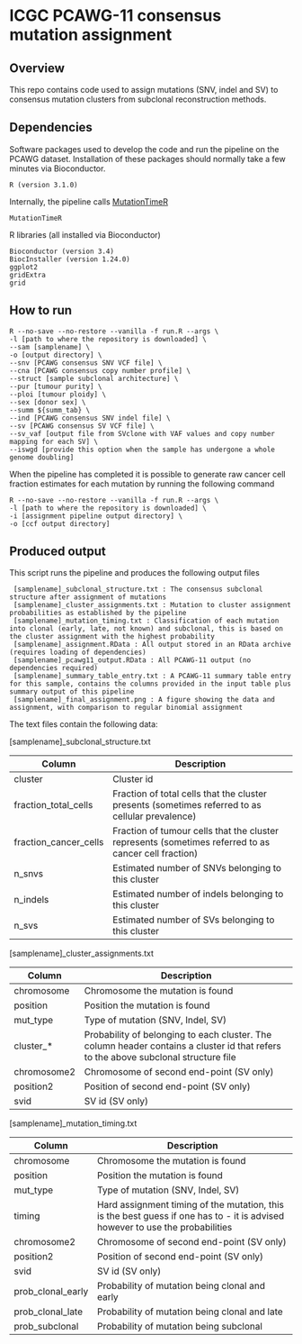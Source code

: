 # ICGC PCAWG-11 consensus mutation assignment

## Overview

This repo contains code used to assign mutations (SNV, indel and SV) to consensus mutation clusters from subclonal reconstruction methods.

## Dependencies

Software packages used to develop the code and run the pipeline on the PCAWG dataset. Installation of these packages should normally take a few minutes via Bioconductor.

```
R (version 3.1.0)
```

Internally, the pipeline calls [MutationTimeR](https://github.com/gerstung-lab/MutationTimeR)
```
MutationTimeR
```

R libraries (all installed via Bioconductor)
```
Bioconductor (version 3.4)
BiocInstaller (version 1.24.0)
ggplot2
gridExtra
grid
```

## How to run

```
R --no-save --no-restore --vanilla -f run.R --args \
-l [path to where the repository is downloaded] \
--sam [samplename] \
-o [output directory] \
--snv [PCAWG consensus SNV VCF file] \
--cna [PCAWG consensus copy number profile] \
--struct [sample subclonal architecture] \
--pur [tumour purity] \
--ploi [tumour ploidy] \
--sex [donor sex] \
--summ ${summ_tab} \
--ind [PCAWG consensus SNV indel file] \
--sv [PCAWG consensus SV VCF file] \
--sv_vaf [output file from SVclone with VAF values and copy number mapping for each SV] \
--iswgd [provide this option when the sample has undergone a whole genome doubling]
```

When the pipeline has completed it is possible to generate raw cancer cell fraction estimates for each mutation by running the following command

```
R --no-save --no-restore --vanilla -f run.R --args \
-l [path to where the repository is downloaded] \
-i [assignment pipeline output directory] \
-o [ccf output directory]
```

## Produced output

This script runs the pipeline and produces the following output files

```
 [samplename]_subclonal_structure.txt : The consensus subclonal structure after assignment of mutations
 [samplename]_cluster_assignments.txt : Mutation to cluster assignment probabilities as established by the pipeline
 [samplename]_mutation_timing.txt : Classification of each mutation into clonal (early, late, not known) and subclonal, this is based on the cluster assignment with the highest probability
 [samplename]_assignment.RData : All output stored in an RData archive (requires loading of dependencies)
 [samplename]_pcawg11_output.RData : All PCAWG-11 output (no dependencies required)
 [samplename]_summary_table_entry.txt : A PCAWG-11 summary table entry for this sample, contains the columns provided in the input table plus summary output of this pipeline
 [samplename]_final_assignment.png : A figure showing the data and assignment, with comparison to regular binomial assignment
```

The text files contain the following data:

[samplename]_subclonal_structure.txt

| Column | Description |
| --- | --- |
| cluster | Cluster id |
| fraction_total_cells | Fraction of total cells that the cluster presents (sometimes referred to as cellular prevalence) |
| fraction_cancer_cells | Fraction of tumour cells that the cluster represents (sometimes referred to as cancer cell fraction) ||
| n_snvs | Estimated number of SNVs belonging to this cluster |
| n_indels | Estimated number of indels belonging to this cluster |
| n_svs | Estimated number of SVs belonging to this cluster|

[samplename]_cluster_assignments.txt

| Column | Description |
| --- | --- |
| chromosome | Chromosome the mutation is found |
| position | Position the mutation is found |
| mut_type | Type of mutation (SNV, Indel, SV) |
| cluster_* | Probability of belonging to each cluster. The column header contains a cluster id that refers to the above subclonal structure file |
| chromosome2 | Chromosome of second end-point (SV only) |
| position2 | Position of second end-point (SV only) |
| svid | SV id (SV only) |

[samplename]_mutation_timing.txt

| Column | Description |
| --- | --- |
| chromosome | Chromosome the mutation is found |
| position | Position the mutation is found |
| mut_type | Type of mutation (SNV, Indel, SV) |
| timing | Hard assignment timing of the mutation, this is the best guess if one has to - it is advised however to use the probabilities |
| chromosome2 | Chromosome of second end-point (SV only) |
| position2 | Position of second end-point (SV only) |
| svid | SV id (SV only) |
| prob_clonal_early | Probability of mutation being clonal and early |
| prob_clonal_late | Probability of mutation being clonal and late |
| prob_subclonal | Probability of mutation being subclonal |
